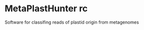# MetaPlastHunter rc 


Software for classifing reads of plastid origin from metagenomes













